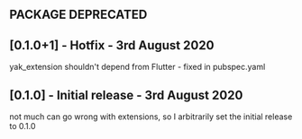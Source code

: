 ## PACKAGE DEPRECATED


## [0.1.0+1] - Hotfix - 3rd August 2020

yak_extension shouldn't depend from Flutter - fixed in pubspec.yaml



## [0.1.0] - Initial release - 3rd August 2020

not much can go wrong with extensions, so I arbitrarily set the initial release to 0.1.0

